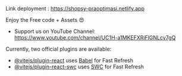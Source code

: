 Link deployment : https://shopsy-praoptimasi.netlify.app

Enjoy the Free code + Assets 😍

- Support us on YouTube Channel: https://www.youtube.com/channel/UC1H-a1MKEFXRiFlGNLcy7gQ

Currently, two official plugins are available:

- [@vitejs/plugin-react](https://github.com/vitejs/vite-plugin-react/blob/main/packages/plugin-react/README.md) uses [Babel](https://babeljs.io/) for Fast Refresh
- [@vitejs/plugin-react-swc](https://github.com/vitejs/vite-plugin-react-swc) uses [SWC](https://swc.rs/) for Fast Refresh
